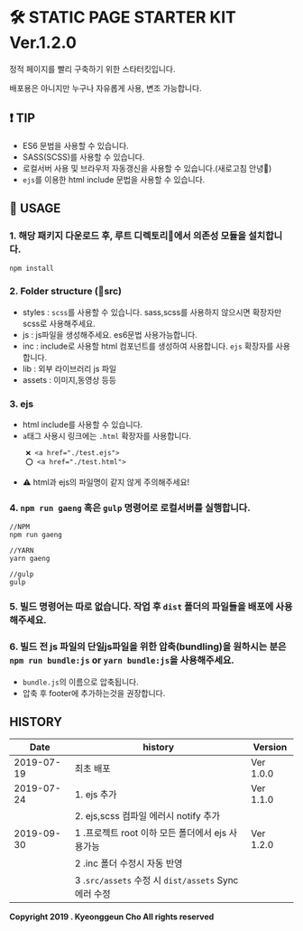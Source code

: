 # 🛠 STATIC PAGE STARTER KIT Ver.1.2.0

정적 페이지를 빨리 구축하기 위한 스타터킷입니다.

배포용은 아니지만 누구나 자유롭게 사용, 변조 가능합니다.

## ❗️ TIP

- ES6 문법을 사용할 수 있습니다.
- SASS(SCSS)를 사용할 수 있습니다.
- 로컬서버 사용 및 브라우저 자동갱신을 사용할 수 있습니다.(새로고침 안녕👋)
- `ejs`를 이용한 html include 문법을 사용할 수 있습니다.

## 📃 USAGE

### 1. 해당 패키지 다운로드 후, 루트 디렉토리📁에서 의존성 모듈을 설치합니다.

```
npm install
```


### 2. Folder structure (📁src)
- styles : `scss`를 사용할 수 있습니다. sass,scss를 사용하지 않으시면 확장자만 scss로 사용해주세요.
- js : js파일을 생성해주세요. es6문법 사용가능합니다.
- inc : include로 사용할 html 컴포넌트를 생성하여 사용합니다. `ejs` 확장자를 사용합니다.
- lib : 외부 라이브러리 js 파일
- assets : 이미지,동영상 등등

### 3. ejs
- html include를 사용할 수 있습니다.
- `a`태그 사용시 링크에는 `.html` 확장자를 사용합니다.
```
    ❌ <a href="./test.ejs">
    ⭕️ <a href="./test.html">
```
- ⚠️ html과 ejs의 파일명이 같지 않게 주의해주세요!

### 4. `npm run gaeng` 혹은 `gulp` 명령어로 로컬서버를 실행합니다. 

```
//NPM
npm run gaeng

//YARN
yarn gaeng

//gulp
gulp
```


### 5. 빌드 명령어는 따로 없습니다. 작업 후 `dist` 폴더의 파일들을 배포에 사용해주세요.

### 6. 빌드 전 js 파일의 단일js파일을 위한 압축(bundling)을 원하시는 분은 `npm run bundle:js` or `yarn bundle:js`을 사용해주세요.
- `bundle.js`의 이름으로 압축됩니다.
- 압축 후 footer에 추가하는것을 권장합니다.

## HISTORY

| Date | history | Version |
|------------|-----------|-----------|
| 2019-07-19 | 최초 배포 | Ver 1.0.0 |
| 2019-07-24 | 1. ejs 추가| Ver 1.1.0 |
|            | 2. ejs,scss 컴파일 에러시 notify 추가|    |
| 2019-09-30 | 1 .프로젝트 root 이하 모든 폴더에서 ejs 사용가능| Ver 1.2.0    |
|            | 2 .inc 폴더 수정시 자동 반영 |    |
|            | 3 .`src/assets` 수정 시 `dist/assets` Sync 에러 수정|    |

**Copyright 2019 . Kyeonggeun Cho All rights reserved**